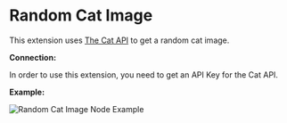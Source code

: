 # Random Cat Image

This extension uses [The Cat API](https://thecatapi.com/) to get a random cat image.

**Connection:**

In order to use this extension, you need to get an API Key for the Cat API.

**Example:**

![Random Cat Image Node Example](./docs/randomCatImage.png)
